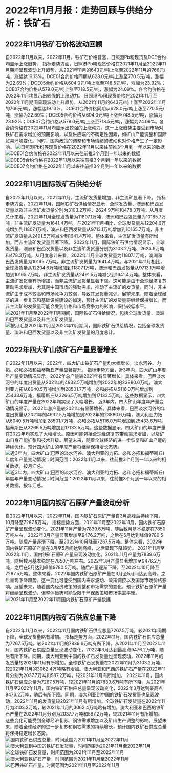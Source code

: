 # 2022年11月月报：走势回顾与供给分析：铁矿石
## **2022年11月铁矿石价格波动回顾**
自2022年11月以来，2022年11月，铁矿石价格普涨，日照港Pb粉现货及DCE合约均显示上涨趋势。 指标走势方面，日照港Pb粉现货价格在2021年11月至2022年11月期间呈现波动上升趋势，从2021年11月的643元/吨上涨至2022年11月的766元/吨，涨幅达19.13%。DCE01合约价格同期从628.0元/吨上涨至770.5元/吨，涨幅为22.69%；DCE05合约价格从604.0元/吨上涨至748.5元/吨，涨幅为23.92%；DCE07合约价格从579.0元/吨上涨至718.5元/吨，涨幅为24.09%。各合约价格在2022年11月均显示出较强的上涨动力。 日照港Pb粉现货价格在2021年11月至2022年11月期间呈现波动上升趋势，从2021年11月的643元/吨上涨至2022年11月的766元/吨，涨幅达19.13%。DCE01合约价格同期从628.0元/吨上涨至770.5元/吨，涨幅为22.69%；DCE05合约价格从604.0元/吨上涨至748.5元/吨，涨幅为23.92%；DCE07合约价格从579.0元/吨上涨至718.5元/吨，涨幅为24.09%。各合约价格在2022年11月均显示出较强的上涨动力。这一上涨趋势主要受到市场对铁矿石需求增加的预期影响，以及供应端的不确定性因素，如矿山产能调整和国际贸易环境变化。同时，国内政策的调整和市场情绪的波动也对价格产生了一定影响。
![日照港Pb粉等现货价格在2022年11月以来往前推3个月到一年以来的数据](assets/日照港Pb粉等现货价格在2022年11月以来往前推3个月到一年以来的数据.png)
![DCE01合约价格在2022年11月以来往前推3个月到一年以来的数据](assets/DCE01合约价格在2022年11月以来往前推3个月到一年以来的数据.png)
![DCE05合约价格在2022年11月以来往前推3个月到一年以来的数据](assets/DCE05合约价格在2022年11月以来往前推3个月到一年以来的数据.png)
![DCE07合约价格在2022年11月以来往前推3个月到一年以来的数据](assets/DCE07合约价格在2022年11月以来往前推3个月到一年以来的数据.png)

## **2022年11月国际铁矿石供给分析**
自2022年11月以来，2022年11月，主流矿发货量增加，非主流矿显著下降。 指标走势方面，2022年11月，国际铁矿石供给情况显示，全球发货量、澳洲和巴西发货量以及非主流矿发货量分别为3103.2万吨、2624.9万吨和478.3万吨。从月度总计来看，2022年11月全球发货量为11807.1万吨，澳洲和巴西发货量为10165.7万吨，非主流矿发货量为1641.4万吨。与2021年11月相比，全球发货量从12204.6万吨增加到11807.1万吨，澳洲和巴西发货量从9713.1万吨增加到10165.7万吨，非主流矿发货量从2491.5万吨减少到1641.4万吨。整体来看，主流矿发货量有所增加，而非主流矿发货量显著下降。 2022年11月，国际铁矿石供给情况显示，全球发货量、澳洲和巴西发货量以及非主流矿发货量分别为3103.2万吨、2624.9万吨和478.3万吨。从月度总计来看，2022年11月全球发货量为11807.1万吨，澳洲和巴西发货量为10165.7万吨，非主流矿发货量为1641.4万吨。与2021年11月相比，全球发货量从12204.6万吨增加到11807.1万吨，澳洲和巴西发货量从9713.1万吨增加到10165.7万吨，非主流矿发货量从2491.5万吨减少到1641.4万吨。整体来看，主流矿发货量有所增加，而非主流矿发货量显著下降。这可能是由于全球经济复苏带动需求增加，尤其是中国市场的强劲需求，推动了主流矿的发货量。同时，非主流矿由于成本较高和市场竞争力较弱，导致其发货量减少。展望未来，随着全球经济的进一步复苏和基础设施建设的加速，预计主流矿的发货量将继续保持增长，而非主流矿的发货量可能会受到价格和市场竞争力的影响，保持较低水平。
![2021年11月至2022年11月期间，国际铁矿石供给情况，包括全球发货量、澳洲和巴西发货量以及非主流矿发货量。](assets/2021年11月至2022年11月期间，国际铁矿石供给情况，包括全球发货量、澳洲和巴西发货量以及非主流矿发货量。.png)
![按月汇总2021年11月至2022年11月期间，国际铁矿石供给情况，包括全球发货量、澳洲和巴西发货量以及非主流矿发货量的月度总计。](assets/按月汇总2021年11月至2022年11月期间，国际铁矿石供给情况，包括全球发货量、澳洲和巴西发货量以及非主流矿发货量的月度总计。.png)

## **2022年四大矿山铁矿石产量显著增长**
自2022年11月以来，2022年，四大矿山铁矿石产量均大幅增长，淡水河谷、力拓、必和必拓和福蒂斯丘产量显著提升。 指标走势方面，近3年内，四大矿山年度年产量变动情况显示，2022年总产量较2021年有显著增长。具体来看，巴西淡水河谷的年度出货量从2021年的4932.5万吨增加到2022年的23880.6万吨，澳大利亚力拓从6040.5万吨增加到28501.7万吨，必和必拓从5116.0万吨增加到25433.6万吨，福蒂斯丘从3266.5万吨增加到17133.5万吨。这些数据显示，四大矿山的年度产量在2022年均实现了大幅增长。 近3年内，四大矿山年度年产量变动情况显示，2022年总产量较2021年有显著增长。具体来看，巴西淡水河谷的年度出货量从2021年的4932.5万吨增加到2022年的23880.6万吨，澳大利亚力拓从6040.5万吨增加到28501.7万吨，必和必拓从5116.0万吨增加到25433.6万吨，福蒂斯丘从3266.5万吨增加到17133.5万吨。这些数据显示，四大矿山的年度产量在2022年均实现了大幅增长。原因可能包括全球经济复苏带动需求增加，以及矿山自身产能扩张和技术升级。展望未来，随着全球经济的进一步恢复和矿山产能的持续优化，预计四大矿山的年度产量将继续保持增长态势。
![近3年内，四大矿山(巴西的淡水河谷、澳大利亚的力拓、必和必拓和福蒂斯丘)年度年产量变动情况；时间范围：2022年11月以来，往前推3个月到一年以来的相关数据，按月汇总。](assets/近3年内，四大矿山(巴西的淡水河谷、澳大利亚的力拓、必和必拓和福蒂斯丘)年度年产量变动情况；时间范围：2022年11月以来，往前推3个月到一年以来的相关数据，按月汇总。.png)
![近3年内，四大矿山(巴西的淡水河谷、澳大利亚的力拓、必和必拓和福蒂斯丘)年度年产量变动情况；时间范围：2022年11月以来，往前推3个月到一年以来的相关数据，按年汇总。](assets/近3年内，四大矿山(巴西的淡水河谷、澳大利亚的力拓、必和必拓和福蒂斯丘)年度年产量变动情况；时间范围：2022年11月以来，往前推3个月到一年以来的相关数据，按年汇总。.png)

## **2022年11月国内铁矿石原矿产量波动分析**
自2022年11月以来，2022年11月，国内铁矿石原矿产量自3月高峰后持续下降，10月降至7267.5万吨。 指标走势方面，2021年11月至2022年11月，国内铁矿石原矿产量呈现波动变化。2021年11月产量为7839.6万吨，随后数月基本稳定在7850万吨左右。2022年3月产量显著增加至9476.2万吨，之后在5月达到峰值9780.5万吨。随后产量逐渐下降，至2022年10月降至7267.5万吨。整体来看，2022年国内铁矿石原矿产量在3月至5月间达到高峰，之后呈现下降趋势。 2021年11月至2022年11月，国内铁矿石原矿产量呈现波动变化。2021年11月产量为7839.6万吨，随后数月基本稳定在7850万吨左右。2022年3月产量显著增加至9476.2万吨，之后在5月达到峰值9780.5万吨。随后产量逐渐下降，至2022年10月降至7267.5万吨。整体来看，2022年国内铁矿石原矿产量在3月至5月间达到高峰，之后呈现下降趋势。这一变化可能受到国内需求波动、政策调控以及国际市场价格影响。展望未来，随着国内经济政策的调整和市场需求的变化，预计铁矿石原矿产量将继续呈现波动，但整体趋势可能受限于环保政策和市场供需平衡。
![2021年11月至2022年11月国内铁矿石原矿产量数据](assets/2021年11月至2022年11月国内铁矿石原矿产量数据.png)

## **2022年11月国内铁矿石供应总量下降**
自2022年11月以来，2022年11月国内铁矿石供应总量7267.5万吨，较2021年同期下降，全球发货量略有增加。 指标走势方面，2022年11月，国内铁矿石供应总量为7267.5万吨，较2021年11月的7839.6万吨有所下降。从2021年11月至2022年11月，国内铁矿石供应总量呈现波动变化，2022年3月达到最高点9476.2万吨，随后有所下降。同期，澳大利亚到中国的铁矿石发货量也呈现波动，2022年11月的发货量较2021年11月有所增加。全球铁矿石发货量在2022年11月为3103.2万吨，较2021年11月的3062.4万吨略有增加。澳大利亚和巴西的铁矿石产量在2022年11月分别为2037.7万吨和587.2万吨，较2021年11月有所增加。 2022年11月，国内铁矿石供应总量为7267.5万吨，较2021年11月的7839.6万吨有所下降。从2021年11月至2022年11月，国内铁矿石供应总量呈现波动变化，2022年3月达到最高点9476.2万吨，随后有所下降。同期，澳大利亚到中国的铁矿石发货量也呈现波动，2022年11月的发货量较2021年11月有所增加。全球铁矿石发货量在2022年11月为3103.2万吨，较2021年11月的3062.4万吨略有增加。澳大利亚和巴西的铁矿石产量在2022年11月分别为2037.7万吨和587.2万吨，较2021年11月有所增加。这些变化可能受到全球经济复苏、钢铁需求增加以及矿山生产调整的影响。展望未来，随着全球经济的进一步复苏和钢铁需求的持续增长，预计国内铁矿石供应总量将保持稳定增长态势。
![国内铁矿石供应总量，时间范围为2021年11月至2022年11月](assets/国内铁矿石供应总量，时间范围为2021年11月至2022年11月.png)
![澳大利亚到中国的铁矿石发货量，时间范围为2021年11月至2022年11月](assets/澳大利亚到中国的铁矿石发货量，时间范围为2021年11月至2022年11月.png)
![全球铁矿石发货量，时间范围为2021年11月至2022年11月](assets/全球铁矿石发货量，时间范围为2021年11月至2022年11月.png)
![澳大利亚铁矿石产量，时间范围为2021年11月至2022年11月](assets/澳大利亚铁矿石产量，时间范围为2021年11月至2022年11月.png)
![巴西铁矿石产量，时间范围为2021年11月至2022年11月](assets/巴西铁矿石产量，时间范围为2021年11月至2022年11月.png)

